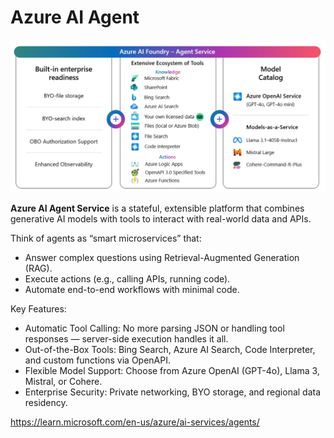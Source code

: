 # Azure AI Agent
<img src="agent.jpg">

**Azure AI Agent Service** is a stateful, extensible platform that combines generative AI models with tools to interact with real-world data and APIs. 

Think of agents as “smart microservices” that:
- Answer complex questions using Retrieval-Augmented Generation (RAG).
- Execute actions (e.g., calling APIs, running code).
- Automate end-to-end workflows with minimal code.

Key Features:
- Automatic Tool Calling: No more parsing JSON or handling tool responses — server-side execution handles it all.
- Out-of-the-Box Tools: Bing Search, Azure AI Search, Code Interpreter, and custom functions via OpenAPI.
- Flexible Model Support: Choose from Azure OpenAI (GPT-4o), Llama 3, Mistral, or Cohere.
- Enterprise Security: Private networking, BYO storage, and regional data residency.

https://learn.microsoft.com/en-us/azure/ai-services/agents/
